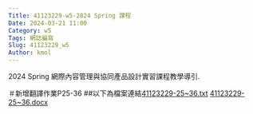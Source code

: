 ```yaml
---
Title: 41123229-w5-2024 Spring 課程
Date: 2024-03-21 11:00
Category: w5
Tags: 網誌編寫
Slug: 41123229_w5
Author: kmol
---
```


2024 Spring 網際內容管理與協同產品設計實習課程教學導引.

<!-- PELICAN_END_SUMMARY -->

＃新增翻譯作業P25-36
##以下為檔案連結[41123229-25~36.txt](https://github.com/Zkamsmsmdmdm/cd2024/files/14686302/41123229-25.36.txt)
[41123229-25~36.docx](https://github.com/Zkamsmsmdmdm/cd2024/files/14686757/41123229-25.36.docx)
